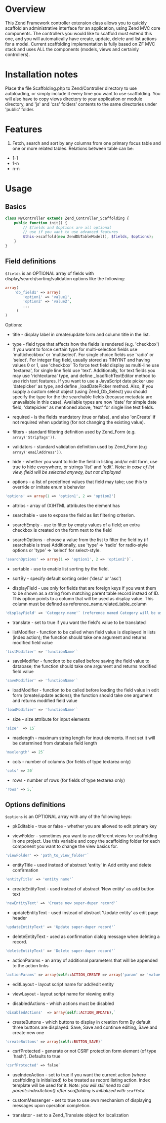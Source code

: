 # Overview
This Zend Framework controller extension class allows you to quickly scaffold
an administrative interface for an application, using Zend MVC core components.
The controllers you would like to scaffold must extend this one, and you will
automatically have create, update, delete and list actions for a model. Current
scaffolding implementation is fully based on ZF MVC stack and
uses ALL the components (models, views and certainly controllers).

# Installation notes
Place the file Scaffolding.php to Zend/Controller directory to use autoloading, or simply
include it every time you want to use scaffolding. You will also have to copy views directory to
your application or module directory, and 'js' and 'css' folders' contents to the same directories
under 'public' folder.

# Features
1. Fetch, search and sort by any columns from one primary focus table and one or more related tables.
Relations between table can be:
  - 1-1
  - 1-n
  - n-n

# Usage
## Basics
```php
class MyController extends Zend_Controller_Scaffolding {
    public function init() {
        // $fields and $options are all optional
        // use if you want to use advanced features
        $this->scaffold(new ZendDbTableModel(), $fields, $options);
    }
}
```
## Field definitions

`$fields` is an OPTIONAL array of fields with display/search/sorting/validation options like the following:

```php
array(
    'db_field1' => array(
        'option1' => 'value1',
        'option2' => 'value2',
        ...
     )
)
```

Options:

 * title - display label in create/update form and column title in the list.

 * type - field type that affects how the fields is rendered (e.g. 'checkbox')
    If you want to force certain type for multi-selection fields use 'multicheckbox' or 'multiselect'.
    For single choice fields use 'radio' or 'select'.
    For integer flag field, usually stored as TINYINT and having values 0 or 1, use 'checkbox'
    To force text field display as multi-line use 'textarea', for single line field use 'text'.
    Additionally, for text fields you may use 'richtextarea' type, and define _loadRichTextEditor method to use rich text features.
    If you want to use a JavaScript date picker use 'datepicker' as type, and define _loadDatePicker method.
    Also, if you supply a custom select object (using Zend_Db_Select) you should specify the type
    for the the searchable fields (because metadata are unavailable in this case). Available types are now
    'date' for simple date field, 'datepicker' as mentioned above, 'text' for single line text fields.

 * required - is the fields mandatory (true or false), and also 'onCreate' if not required when updating (for not changing the existing value).

 * filters - standard filtering definition used by Zend_Form (e.g. `array('StripTags'))`.

 * validators - standard validation definition used by Zend_Form (e.g `array('emailAddress'))`.

 * hide - whether you want to hide the field in listing and/or edit form,
    use true to hide everywhere, or strings 'list' and 'edit'. _Note: in case of list view, field will be selected anyway, but not displayed_

 * options - a list of predefined values that field may take; use this to override or imitate enum's behavior

```php
'options' => array(1 => 'option1', 2 => 'option2')
```

 * attribs - array of (X)HTML attributes the element has

 * searchable - use to expose the field as list filtering criterion.

 * searchEmpty - use to filter by empty values of a field; an extra checkbox is created on the form next to the field

 * searchOptions - choose a value from the list to filter the field by (if searchable is true)
    Additionally, use 'type' => 'radio' for radio-style options or 'type' => 'select' for select-style.

```php
'searchOptions' => array(1 => 'option1', 2 => 'option2')`.
```

 * sortable - use to enable list sorting by the field.

 * sortBy - specify default sorting order ('desc' or 'asc')

 * displayField - use only for fields that are foreign keys if you want them to be shown
    as a string from matching parent table record instead of ID. This option points to a
    column that will be used as display value. This column must be defined as reference_name.related_table_column

```php
'displayField' => 'Category.name'` (reference named Category will be used to fetch column text value from field 'name')
```

 * translate - set to true if you want the field's value to be translated

 * listModifier - function to be called when field value is displayed in lists (index action);
     the function should take one argument and returns modified field value

```php
'listModifier' => 'functionName'`
```

 * saveModifier - function to be called before saving the field value to database;
     the function should take one argument and returns modified field value

```php
'saveModifier' => 'functionName'`
```

 * loadModifier - function to be called before loading the field value in edit form (create/update actions);
    the function should take one argument and returns modified field value

```php
'loadModifier' => 'functionName'`
```

 * size - size attribute for input elements

```php
'size'  => 15`
```

 * maxlength - maximum string length for input elements.
    If not set it will be determined from database field length

```php
'maxlength' => 25`
```

 * cols - number of columns (for fields of type textarea only)

```php
'cols' => 20`
```

 * rows - number of rows (for fields of type textarea only)

```php
'rows' => 5,`
```

## Options definitions

`$options` is an OPTIONAL array with any of the following keys:

 * pkEditable - true or false - whether you are allowed to edit primary key

 * viewFolder - sometimes you want to use different views for scaffolding in one project. Use
    this variable and copy the scaffolding folder for each component you want to
    change the view basics for.

```php
'viewFolder' => 'path_to_view_folder'`
```

 * entityTitle - used instead of abstract 'entity' in Add entity and delete confirmation

```php
'entityTitle' => 'entity name'`
```

 * createEntityText - used instead of abstract 'New entity' as add button text

```php
'newEntityText' => 'Create new super-duper record'`
```

 * updateEntityText - used instead of abstract 'Update entity' as edit page header

```php
'updateEntityText' => 'Update super-duper record'`
```

 * deleteEntityText - used as confirmation dialog message when deleting a record.

```php
'deleteEntityText' => 'Delete super-duper record'`
```

 * actionParams - an array of additional parameters that will be appended to the action links

```php
'actionParams' => array(self::ACTION_CREATE => array('param' => 'value'))`
```

 * editLayout - layout script name for add/edit entity

 * viewLayout - layout script name for viewing entity

 * disabledActions - which actions must be disabled

```php
'disabledActions'  => array(self::ACTION_UPDATE),`
```

 * createButtons - which buttons to display in creation form
    By default three buttons are displayed: Save, Save and continue editing,
    Save and create new one

```php
'createButtons' => array(self::BUTTON_SAVE)`
```

 * csrfProtected - generate or not CSRF protection form element (of type 'hash').
    Defaults to true

```php
'csrfProtected' => false`
```

 * useIndexAction - set to true if you want the current action (where scaffolding is initialized)
    to be treated as record listing action. Index template will be used for it.
    _Note: you will still need to call parent::indexAction() after scaffolding is initialized with `scaffold`._

 * customMessenger - set to true to use own mechanism of displaying messages upon operation completion.

 * translator - set to a Zend_Translate object for localization